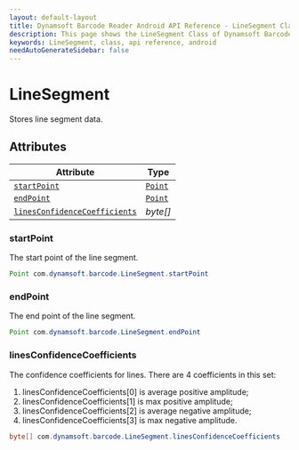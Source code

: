 ```yaml
---
layout: default-layout
title: Dynamsoft Barcode Reader Android API Reference - LineSegment Class
description: This page shows the LineSegment Class of Dynamsoft Barcode Reader for Android SDK.
keywords: LineSegment, class, api reference, android
needAutoGenerateSidebar: false
---
```



# LineSegment

Stores line segment data.

## Attributes
  
| Attribute | Type |
|---------- | ---- |
| [`startPoint`](#startpoint) | [`Point`](Point.md) |
| [`endPoint`](#endpoint) | [`Point`](Point.md) |
| [`linesConfidenceCoefficients`](#linesconfidencecoefficients) | *byte\[\]* |

### startPoint

The start point of the line segment.

```java
Point com.dynamsoft.barcode.LineSegment.startPoint
```

### endPoint

The end point of the line segment.

```java
Point com.dynamsoft.barcode.LineSegment.endPoint
```

### linesConfidenceCoefficients

The confidence coefficients for lines. There are 4 coefficients in this set:  

1. linesConfidenceCoefficients\[0\] is average positive amplitude;   
2. linesConfidenceCoefficients\[1\] is max positive amplitude; 
3. linesConfidenceCoefficients\[2\] is average negative amplitude;   
4. linesConfidenceCoefficients\[3\] is max negative amplitude.

```java
byte[] com.dynamsoft.barcode.LineSegment.linesConfidenceCoefficients
```
